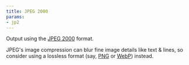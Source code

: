 ```yaml
---
title: JPEG 2000
params:
- jp2
---
```

Output using the [JPEG 2000](http://www.jpeg.org/jpeg2000/) format.

JPEG's image compression can blur fine image details like text & lines, so
consider using a lossless format (say, [PNG](/docs/outputs/png/) or
[WebP](/docs/outputs/webp/)) instead.

